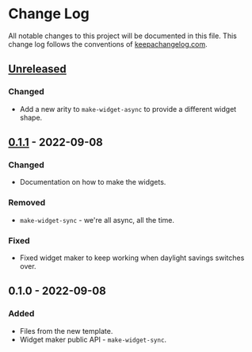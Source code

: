 # Change Log
All notable changes to this project will be documented in this file. This change log follows the conventions of [keepachangelog.com](http://keepachangelog.com/).

## [Unreleased]
### Changed
- Add a new arity to `make-widget-async` to provide a different widget shape.

## [0.1.1] - 2022-09-08
### Changed
- Documentation on how to make the widgets.

### Removed
- `make-widget-sync` - we're all async, all the time.

### Fixed
- Fixed widget maker to keep working when daylight savings switches over.

## 0.1.0 - 2022-09-08
### Added
- Files from the new template.
- Widget maker public API - `make-widget-sync`.

[Unreleased]: https://sourcehost.site/your-name/walle-data-clj/compare/0.1.1...HEAD
[0.1.1]: https://sourcehost.site/your-name/walle-data-clj/compare/0.1.0...0.1.1
